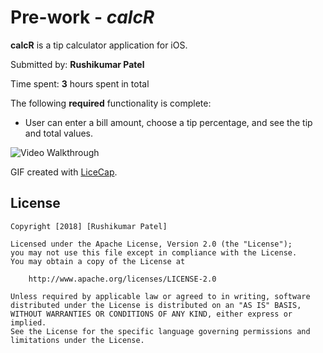 # Pre-work - *calcR*

**calcR** is a tip calculator application for iOS.

Submitted by: **Rushikumar Patel**

Time spent: **3** hours spent in total


The following **required** functionality is complete:

* User can enter a bill amount, choose a tip percentage, and see the tip and total values.






<img src='https://imgur.com/LGKTzWP' title='Video Walkthrough' width='' alt='Video Walkthrough' />

GIF created with [LiceCap](http://www.cockos.com/licecap/).



## License

    Copyright [2018] [Rushikumar Patel]

    Licensed under the Apache License, Version 2.0 (the "License");
    you may not use this file except in compliance with the License.
    You may obtain a copy of the License at

        http://www.apache.org/licenses/LICENSE-2.0

    Unless required by applicable law or agreed to in writing, software
    distributed under the License is distributed on an "AS IS" BASIS,
    WITHOUT WARRANTIES OR CONDITIONS OF ANY KIND, either express or implied.
    See the License for the specific language governing permissions and
    limitations under the License.
